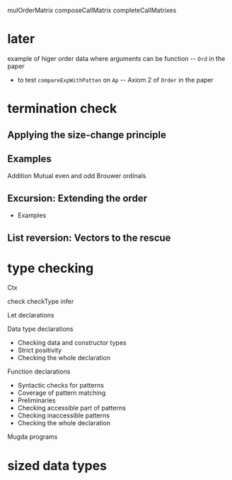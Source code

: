 mulOrderMatrix
composeCallMatrix
completeCallMatrixes

# later

example of higer order data where arguments can be function -- `Ord` in the paper

- to test `compareExpWithPatten` on `Ap` -- Axiom 2 of `Order` in the paper

# termination check

## Applying the size-change principle

## Examples

Addition
Mutual even and odd
Brouwer ordinals

## Excursion: Extending the order

- Examples

## List reversion: Vectors to the rescue

# type checking

Ctx

check
checkType
infer

Let declarations

Data type declarations

- Checking data and constructor types
- Strict positivity
- Checking the whole declaration

Function declarations

- Syntactic checks for patterns
- Coverage of pattern matching
- Preliminaries
- Checking accessible part of patterns
- Checking inaccessible patterns
- Checking the whole declaration

Mugda programs

# sized data types
